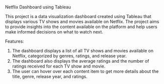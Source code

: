 Netflix Dashboard using Tableau

This project is a data visualization dashboard created using Tableau that displays various TV shows and movies available on Netflix. The project aims to provide insights into the content available on the platform and help users make informed decisions on what to watch next.

Features:

1. The dashboard displays a list of all TV shows and movies available on Netflix, categorized by genres, ratings, and release year.
2. The dashboard also displays the average ratings and the number of ratings received for each TV show and movie.
3. The user can hover over each content item to get more details about the title, genre, release year, and ratings.
